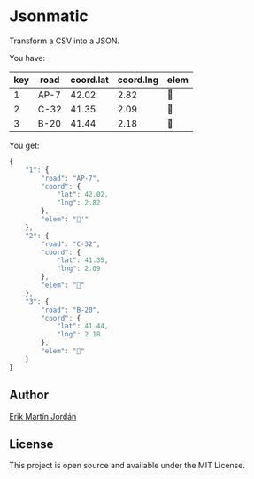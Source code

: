 # Jsonmatic

Transform a CSV into a JSON.

You have:

| key | road | coord.lat | coord.lng | elem |
|-----|------|-----------|-----------|------|
| 1   | AP-7 | 42.02     | 2.82      | 🦄    |
| 2   | C-32 | 41.35     | 2.09      | 🦧    |
| 3   | B-20 | 41.44     | 2.18      | 🐰    |

You get:

```javascript
{
    "1": {
        "road": "AP-7",
        "coord": {
            "lat": 42.02,
            "lng": 2.82
        },
        "elem": "🦄'"
    },
    "2": {
        "road": "C-32",
        "coord": {
            "lat": 41.35,
            "lng": 2.09
        },
        "elem": "🦧"
    },
    "3": {
        "road": "B-20",
        "coord": {
            "lat": 41.44,
            "lng": 2.18
        },
        "elem": "🐰"
    }
}
```

## Author

[Erik Martín Jordán](https://erikmartinjordan.com)

## License

This project is open source and available under the MIT License.

